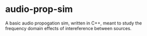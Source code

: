 # audio-prop-sim
A basic audio propogation sim, written in C++, meant to study the frequency domain effects of intereference between sources.
